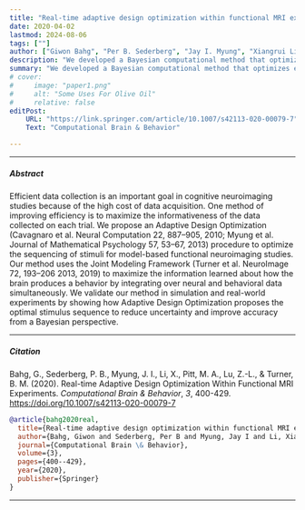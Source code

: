 ```yaml
---
title: "Real-time adaptive design optimization within functional MRI experiments" 
date: 2020-04-02
lastmod: 2024-08-06
tags: [""]
author: ["Giwon Bahg", "Per B. Sederberg", "Jay I. Myung", "Xiangrui Li", "Mark A. Pitt", "Zhong-Lin Lu", "Brandon M. Turner"]
description: "We developed a Bayesian computational method that optimizes experimental design in real time for cognitive-model-based fMRI experiments. Published in Computational Brain \& Behavior, 2020." 
summary: "We developed a Bayesian computational method that optimizes experimental design in real time for cognitive-model-based fMRI experiments." 
# cover:
#     image: "paper1.png"
#     alt: "Some Uses For Olive Oil"
#     relative: false
editPost:
    URL: "https://link.springer.com/article/10.1007/s42113-020-00079-7"
    Text: "Computational Brain & Behavior"

---
```


---

##### Abstract

Efficient data collection is an important goal in cognitive neuroimaging studies because of the high cost of data acquisition. One method of improving efficiency is to maximize the informativeness of the data collected on each trial. We propose an Adaptive Design Optimization (Cavagnaro et al. Neural Computation 22, 887–905, 2010; Myung et al. Journal of Mathematical Psychology 57, 53–67, 2013) procedure to optimize the sequencing of stimuli for model-based functional neuroimaging studies. Our method uses the Joint Modeling Framework (Turner et al. NeuroImage 72, 193–206 2013, 2019) to maximize the information learned about how the brain produces a behavior by integrating over neural and behavioral data simultaneously. We validate our method in simulation and real-world experiments by showing how Adaptive Design Optimization proposes the optimal stimulus sequence to reduce uncertainty and improve accuracy from a Bayesian perspective.

---

##### Citation

Bahg, G., Sederberg, P. B., Myung, J. I., Li, X., Pitt, M. A., Lu, Z.-L., & Turner, B. M. (2020). Real-time Adaptive Design Optimization Within Functional MRI Experiments. *Computational Brain & Behavior*, *3*, 400-429. https://doi.org/10.1007/s42113-020-00079-7

```BibTeX
@article{bahg2020real,
  title={Real-time adaptive design optimization within functional MRI experiments},
  author={Bahg, Giwon and Sederberg, Per B and Myung, Jay I and Li, Xiangrui and Pitt, Mark A and Lu, Zhong-Lin and Turner, Brandon M},
  journal={Computational Brain \& Behavior},
  volume={3},
  pages={400--429},
  year={2020},
  publisher={Springer}
}
```

---
